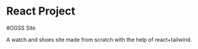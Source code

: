 # React Project

#OGSS Site

A watch and shoes site made from scratch with the help of react+tailwind.